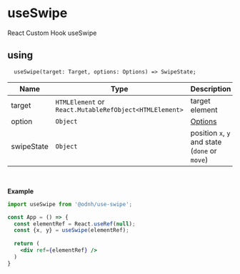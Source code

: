 # useSwipe

React Custom Hook useSwipe

## using

```tsx
  useSwipe(target: Target, options: Options) => SwipeState;
```

|Name|Type|Description|
|-----|-----------|---------------|
|target|`HTMLElement` or `React.MutableRefObject<HTMLElement>`|target element|
|option|`Object`|[Options](https://github.com/d0hyeon/useSwipe/blob/master/src/type.ts#L7)|
|swipeState|`Object`| position `x`, `y` and state (`done` or `move`)|

<br/> 

**Example**
```jsx
import useSwipe from '@odnh/use-swipe';

const App = () => {
  const elementRef = React.useRef(null);
  const {x, y} = useSwipe(elementRef);
  
  return (
    <div ref={elementRef} />
  )
}
```

